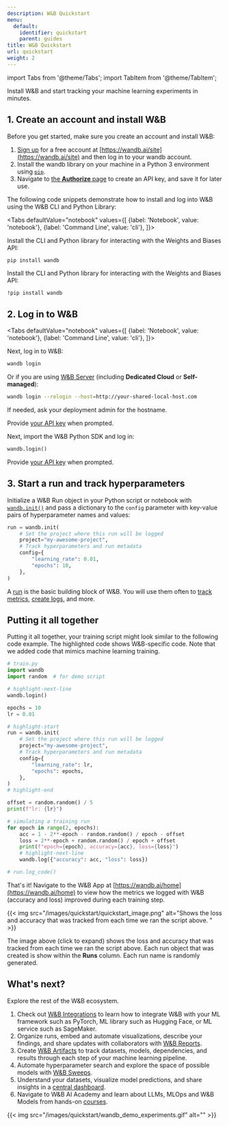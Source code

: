 ```yaml
---
description: W&B Quickstart
menu:
  default:
    identifier: quickstart
    parent: guides
title: W&B Quickstart
url: quickstart
weight: 2
---
```


import Tabs from '@theme/Tabs';
import TabItem from '@theme/TabItem';

Install W&B and start tracking your machine learning experiments in minutes.

## 1. Create an account and install W&B
Before you get started, make sure you create an account and install W&B:

1. [Sign up](https://wandb.ai/site) for a free account at [https://wandb.ai/site](https://wandb.ai/site) and then log in to your wandb account.  
2. Install the wandb library on your machine in a Python 3 environment using [`pip`](https://pypi.org/project/wandb/).  
3. Navigate to [the **Authorize** page](https://wandb.ai/authorize) to create an API key, and save it for later use.

The following code snippets demonstrate how to install and log into W&B using the W&B CLI and Python Library:

<Tabs
  defaultValue="notebook"
  values={[
    {label: 'Notebook', value: 'notebook'},
    {label: 'Command Line', value: 'cli'},
  ]}>
  <TabItem value="cli">

Install the CLI and Python library for interacting with the Weights and Biases API:

```bash
pip install wandb
```

  </TabItem>
  <TabItem value="notebook">

Install the CLI and Python library for interacting with the Weights and Biases API:


```notebook
!pip install wandb
```


  </TabItem>
</Tabs>

## 2. Log in to W&B


<Tabs
  defaultValue="notebook"
  values={[
    {label: 'Notebook', value: 'notebook'},
    {label: 'Command Line', value: 'cli'},
  ]}>
  <TabItem value="cli">

Next, log in to W&B:

```bash
wandb login
```

Or if you are using [W&B Server](./guides/hosting) (including **Dedicated Cloud** or **Self-managed**):

```bash
wandb login --relogin --host=http://your-shared-local-host.com
```

If needed, ask your deployment admin for the hostname.

Provide [your API key](https://wandb.ai/authorize) when prompted.

  </TabItem>
  <TabItem value="notebook">

Next, import the W&B Python SDK and log in:

```python
wandb.login()
```

Provide [your API key](https://wandb.ai/authorize) when prompted.
  </TabItem>
</Tabs>


## 3. Start a run and track hyperparameters

Initialize a W&B Run object in your Python script or notebook with [`wandb.init()`](./ref/python/run.md) and pass a dictionary to the `config` parameter with key-value pairs of hyperparameter names and values:

```python
run = wandb.init(
    # Set the project where this run will be logged
    project="my-awesome-project",
    # Track hyperparameters and run metadata
    config={
        "learning_rate": 0.01,
        "epochs": 10,
    },
)
```


A [run](./guides/runs) is the basic building block of W&B. You will use them often to [track metrics](./guides/track), [create logs](./guides/artifacts), and more.





## Putting it all together

Putting it all together, your training script might look similar to the following code example. The highlighted code shows W&B-specific code. 
Note that we added code that mimics machine learning training.

```python
# train.py
import wandb
import random  # for demo script

# highlight-next-line
wandb.login()

epochs = 10
lr = 0.01

# highlight-start
run = wandb.init(
    # Set the project where this run will be logged
    project="my-awesome-project",
    # Track hyperparameters and run metadata
    config={
        "learning_rate": lr,
        "epochs": epochs,
    },
)
# highlight-end

offset = random.random() / 5
print(f"lr: {lr}")

# simulating a training run
for epoch in range(2, epochs):
    acc = 1 - 2**-epoch - random.random() / epoch - offset
    loss = 2**-epoch + random.random() / epoch + offset
    print(f"epoch={epoch}, accuracy={acc}, loss={loss}")
    # highlight-next-line
    wandb.log({"accuracy": acc, "loss": loss})

# run.log_code()
```

That's it! Navigate to the W&B App at [https://wandb.ai/home](https://wandb.ai/home) to view how the metrics we logged with W&B (accuracy and loss) improved during each training step.

{{< img src="/images/quickstart/quickstart_image.png" alt="Shows the loss and accuracy that was tracked from each time we ran the script above. " >}}

The image above (click to expand) shows the loss and accuracy that was tracked from each time we ran the script above.  Each run object that was created is show within the **Runs** column. Each run name is randomly generated.


## What's next?

Explore the rest of the W&B ecosystem.

1. Check out [W&B Integrations](guides/integrations) to learn how to integrate W&B with your ML framework such as PyTorch, ML library such as Hugging Face, or ML service such as SageMaker. 
2. Organize runs, embed and automate visualizations, describe your findings, and share updates with collaborators with [W&B Reports](./guides/reports).
2. Create [W&B Artifacts](./guides/artifacts) to track datasets, models, dependencies, and results through each step of your machine learning pipeline.
3. Automate hyperparameter search and explore the space of possible models with [W&B Sweeps](./guides/sweeps).
4. Understand your datasets, visualize model predictions, and share insights in a [central dashboard](./guides/tables).
5. Navigate to W&B AI Academy and learn about LLMs, MLOps and W&B Models from hands-on [courses](https://wandb.me/courses).

{{< img src="/images/quickstart/wandb_demo_experiments.gif" alt="" >}}